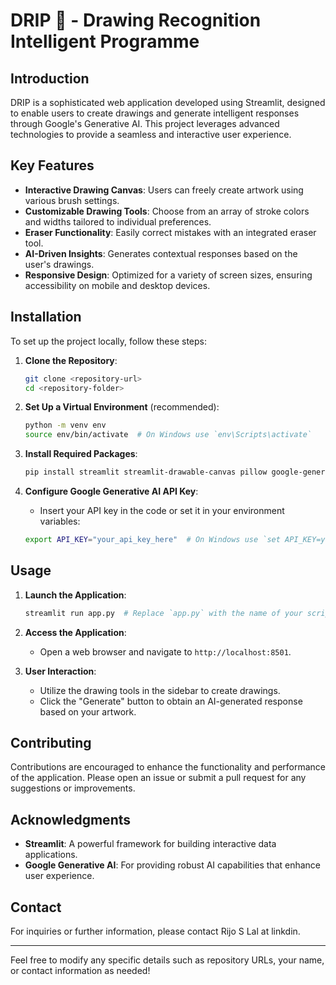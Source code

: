 # DRIP 🎨 - Drawing Recognition Intelligent Programme

## Introduction

DRIP is a sophisticated web application developed using Streamlit, designed to enable users to create drawings and generate intelligent responses through Google's Generative AI. This project leverages advanced technologies to provide a seamless and interactive user experience.

## Key Features

- **Interactive Drawing Canvas**: Users can freely create artwork using various brush settings.
- **Customizable Drawing Tools**: Choose from an array of stroke colors and widths tailored to individual preferences.
- **Eraser Functionality**: Easily correct mistakes with an integrated eraser tool.
- **AI-Driven Insights**: Generates contextual responses based on the user's drawings.
- **Responsive Design**: Optimized for a variety of screen sizes, ensuring accessibility on mobile and desktop devices.

## Installation

To set up the project locally, follow these steps:

1. **Clone the Repository**:
   ```bash
   git clone <repository-url>
   cd <repository-folder>
   ```

2. **Set Up a Virtual Environment** (recommended):
   ```bash
   python -m venv env
   source env/bin/activate  # On Windows use `env\Scripts\activate`
   ```

3. **Install Required Packages**:
   ```bash
   pip install streamlit streamlit-drawable-canvas pillow google-generativeai
   ```

4. **Configure Google Generative AI API Key**:
   - Insert your API key in the code or set it in your environment variables:
   ```bash
   export API_KEY="your_api_key_here"  # On Windows use `set API_KEY=your_api_key_here`
   ```

## Usage

1. **Launch the Application**:
   ```bash
   streamlit run app.py  # Replace `app.py` with the name of your script
   ```

2. **Access the Application**:
   - Open a web browser and navigate to `http://localhost:8501`.

3. **User Interaction**:
   - Utilize the drawing tools in the sidebar to create drawings.
   - Click the "Generate" button to obtain an AI-generated response based on your artwork.

## Contributing

Contributions are encouraged to enhance the functionality and performance of the application. Please open an issue or submit a pull request for any suggestions or improvements.


## Acknowledgments

- **Streamlit**: A powerful framework for building interactive data applications.
- **Google Generative AI**: For providing robust AI capabilities that enhance user experience.

## Contact

For inquiries or further information, please contact Rijo S Lal at linkdin.

---

Feel free to modify any specific details such as repository URLs, your name, or contact information as needed!
